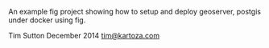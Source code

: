 An example fig project showing how to setup and deploy
geoserver, postgis under docker using fig.

Tim Sutton
December 2014
tim@kartoza.com
